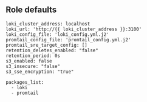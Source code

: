 
```{include} ../../../roles/loki/README.md
```

## Role defaults

```
loki_cluster_address: localhost
loki_url: 'http://{{ loki_cluster_address }}:3100'
loki_config_file: 'loki_config.yml.j2'
promtail_config_file: 'promtail_config.yml.j2'
promtail_sre_target_config: []
retention_deletes_enabled: "false"
retention_period: 0s
s3_enabled: false
s3_insecure: "false"
s3_sse_encryption: "true"

packages_list:
  - loki
  - promtail

